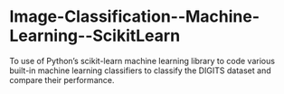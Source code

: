 # Image-Classification--Machine-Learning--ScikitLearn
To use of Python’s scikit-learn machine learning library to code various built-in machine learning classifiers to classify the DIGITS dataset and compare their performance. 
